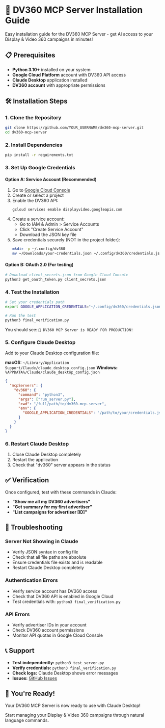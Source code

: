 # 🚀 DV360 MCP Server Installation Guide

Easy installation guide for the DV360 MCP Server - get AI access to your Display & Video 360 campaigns in minutes!

## 📋 Prerequisites

- **Python 3.10+** installed on your system
- **Google Cloud Platform** account with DV360 API access
- **Claude Desktop** application installed
- **DV360 account** with appropriate permissions

## 🛠️ Installation Steps

### 1. Clone the Repository

```bash
git clone https://github.com/YOUR_USERNAME/dv360-mcp-server.git
cd dv360-mcp-server
```

### 2. Install Dependencies

```bash
pip install -r requirements.txt
```

### 3. Set Up Google Credentials

#### Option A: Service Account (Recommended)

1. Go to [Google Cloud Console](https://console.cloud.google.com)
2. Create or select a project
3. Enable the DV360 API:
   ```bash
   gcloud services enable displayvideo.googleapis.com
   ```
4. Create a service account:
   - Go to IAM & Admin > Service Accounts
   - Click "Create Service Account"
   - Download the JSON key file
5. Save credentials securely (NOT in the project folder):
   ```bash
   mkdir -p ~/.config/dv360
   mv ~/Downloads/your-credentials.json ~/.config/dv360/credentials.json
   ```

#### Option B: OAuth 2.0 (For testing)

```bash
# Download client_secrets.json from Google Cloud Console
python3 get_oauth_token.py client_secrets.json
```

### 4. Test the Installation

```bash
# Set your credentials path
export GOOGLE_APPLICATION_CREDENTIALS="~/.config/dv360/credentials.json"

# Run the test
python3 final_verification.py
```

You should see: `🎉 DV360 MCP Server is READY FOR PRODUCTION!`

### 5. Configure Claude Desktop

Add to your Claude Desktop configuration file:

**macOS:** `~/Library/Application Support/Claude/claude_desktop_config.json`
**Windows:** `%APPDATA%/Claude/claude_desktop_config.json`

```json
{
  "mcpServers": {
    "dv360": {
      "command": "python3",
      "args": ["run_server.py"],
      "cwd": "/full/path/to/dv360-mcp-server",
      "env": {
        "GOOGLE_APPLICATION_CREDENTIALS": "/path/to/your/credentials.json"
      }
    }
  }
}
```

### 6. Restart Claude Desktop

1. Close Claude Desktop completely
2. Restart the application
3. Check that "dv360" server appears in the status

## ✅ Verification

Once configured, test with these commands in Claude:

- **"Show me all my DV360 advertisers"**
- **"Get summary for my first advertiser"**
- **"List campaigns for advertiser [ID]"**

## 🔧 Troubleshooting

### Server Not Showing in Claude
- Verify JSON syntax in config file
- Check that all file paths are absolute
- Ensure credentials file exists and is readable
- Restart Claude Desktop completely

### Authentication Errors
- Verify service account has DV360 access
- Check that DV360 API is enabled in Google Cloud
- Test credentials with: `python3 final_verification.py`

### API Errors
- Verify advertiser IDs in your account
- Check DV360 account permissions
- Monitor API quotas in Google Cloud Console

## 📞 Support

- **Test independently:** `python3 test_server.py`
- **Verify credentials:** `python3 final_verification.py`
- **Check logs:** Claude Desktop shows error messages
- **Issues:** [GitHub Issues](https://github.com/YOUR_USERNAME/dv360-mcp-server/issues)

## 🎉 You're Ready!

Your DV360 MCP Server is now ready to use with Claude Desktop!

Start managing your Display & Video 360 campaigns through natural language commands.